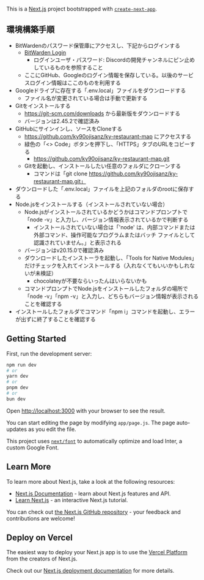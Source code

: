 This is a [Next.js](https://nextjs.org/) project bootstrapped with [`create-next-app`](https://github.com/vercel/next.js/tree/canary/packages/create-next-app).

## 環境構築手順

- BitWardenのパスワード保管庫にアクセスし、下記からログインする
  - [BitWarden Login](https://vault.bitwarden.com/#/login)
    - ログインユーザ・パスワード: Discordの開発チャンネルにピン止めしているものを参照すること
  - ここにGitHub、Googleのログイン情報を保存している。以後のサービスログイン情報はここのものを利用する
- Googleドライブに存在する「.env.local」ファイルをダウンロードする
  - ファイル名が変更されている場合は手動で更新する
- Gitをインストールする
  - https://git-scm.com/downloads から最新版をダウンロードする
  - バージョンは2.45.2で確認済み
- GitHubにサインインし、ソースをCloneする
  - https://github.com/ky90ojisanz/ky-restaurant-map にアクセスする
  - 緑色の「<> Code」ボタンを押下し、「HTTPS」タブのURLをコピーする
    - https://github.com/ky90ojisanz/ky-restaurant-map.git
  - Gitを起動し、インストールしたい任意のフォルダにクローンする
    - コマンドは「git clone https://github.com/ky90ojisanz/ky-restaurant-map.git」
- ダウンロードした「.env.local」ファイルを上記のフォルダのrootに保存する
- Node.jsをインストールする（インストールされていない場合）
  - Node.jsがインストールされているかどうかはコマンドプロンプトで「node -v」と入力し、バージョン情報表示されているかで判断する
    - インストールされていない場合は「'node' は、内部コマンドまたは外部コマンド、操作可能なプログラムまたはバッチ ファイルとして認識されていません。」と表示される
  - バージョンはv20.15.0で確認済み
  - ダウンロードしたインストーラを起動し、「Tools for Native Modules」だけチェックを入れてインストールする（入れなくてもいいかもしれないが未検証）
    - chocolateyが不要ならいったんはいらないかも
  - コマンドプロンプトでNode.jsをインストールしたフォルダの場所で「node -v」「npm -v」と入力し、どちらもバージョン情報が表示されることを確認する
- インストールしたフォルダでコマンド「npm i」コマンドを起動し、エラーが出ずに終了することを確認する

## Getting Started

First, run the development server:

```bash
npm run dev
# or
yarn dev
# or
pnpm dev
# or
bun dev
```

Open [http://localhost:3000](http://localhost:3000) with your browser to see the result.

You can start editing the page by modifying `app/page.js`. The page auto-updates as you edit the file.

This project uses [`next/font`](https://nextjs.org/docs/basic-features/font-optimization) to automatically optimize and load Inter, a custom Google Font.

## Learn More

To learn more about Next.js, take a look at the following resources:

- [Next.js Documentation](https://nextjs.org/docs) - learn about Next.js features and API.
- [Learn Next.js](https://nextjs.org/learn) - an interactive Next.js tutorial.

You can check out [the Next.js GitHub repository](https://github.com/vercel/next.js/) - your feedback and contributions are welcome!

## Deploy on Vercel

The easiest way to deploy your Next.js app is to use the [Vercel Platform](https://vercel.com/new?utm_medium=default-template&filter=next.js&utm_source=create-next-app&utm_campaign=create-next-app-readme) from the creators of Next.js.

Check out our [Next.js deployment documentation](https://nextjs.org/docs/deployment) for more details.

